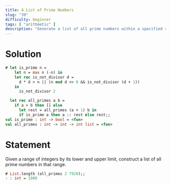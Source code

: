 ```yaml
---
title: A List of Prime Numbers
slug: "39"
difficulty: beginner
tags: [ "arithmetic" ]
description: "Generate a list of all prime numbers within a specified range of integers."
---
```


# Solution

```ocaml
# let is_prime n =
    let n = max n (-n) in
    let rec is_not_divisor d =
      d * d > n || (n mod d <> 0 && is_not_divisor (d + 1))
    in
      is_not_divisor 2

  let rec all_primes a b =
    if a > b then [] else
      let rest = all_primes (a + 1) b in
      if is_prime a then a :: rest else rest;;
val is_prime : int -> bool = <fun>
val all_primes : int -> int -> int list = <fun>
```

# Statement

Given a range of integers by its lower and upper limit, construct a list
of all prime numbers in that range.

```ocaml
# List.length (all_primes 2 7920);;
- : int = 1000
```
